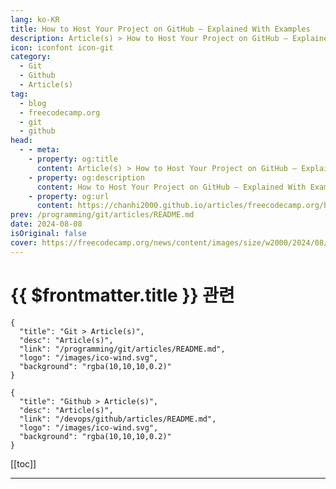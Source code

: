 ```yaml
---
lang: ko-KR
title: How to Host Your Project on GitHub – Explained With Examples
description: Article(s) > How to Host Your Project on GitHub – Explained With Examples
icon: iconfont icon-git
category: 
  - Git
  - Github
  - Article(s)
tag: 
  - blog
  - freecodecamp.org
  - git
  - github
head:
  - - meta:
    - property: og:title
      content: Article(s) > How to Host Your Project on GitHub – Explained With Examples
    - property: og:description
      content: How to Host Your Project on GitHub – Explained With Examples
    - property: og:url
      content: https://chanhi2000.github.io/articles/freecodecamp.org/host-your-first-project-on-github.html
prev: /programming/git/articles/README.md
date: 2024-08-08
isOriginal: false
cover: https://freecodecamp.org/news/content/images/size/w2000/2024/08/Screenshot-2024-08-04-at-11.47.51-PM.png
---
```


# {{ $frontmatter.title }} 관련

```component VPCard
{
  "title": "Git > Article(s)",
  "desc": "Article(s)",
  "link": "/programming/git/articles/README.md",
  "logo": "/images/ico-wind.svg",
  "background": "rgba(10,10,10,0.2)"
}
```

```component VPCard
{
  "title": "Github > Article(s)",
  "desc": "Article(s)",
  "link": "/devops/github/articles/README.md",
  "logo": "/images/ico-wind.svg",
  "background": "rgba(10,10,10,0.2)"
}
```

[[toc]]

---

<SiteInfo
  name="How to Host Your Project on GitHub – Explained With Examples"
  desc="Seven years ago, I began my journey into web development with HTML and CSS. As soon as I got the hang of JavaScript, I built my first website. The excitement was overwhelming, and I wanted to share it with my friends and the world. Like many beginners, I started researching..."
  url="https://freecodecamp.org/news/host-your-first-project-on-github/"
  logo="https://cdn.freecodecamp.org/universal/favicons/favicon.ico"
  preview="https://freecodecamp.org/news/content/images/size/w2000/2024/08/Screenshot-2024-08-04-at-11.47.51-PM.png"/>

<!-- TODO: 작성 -->

